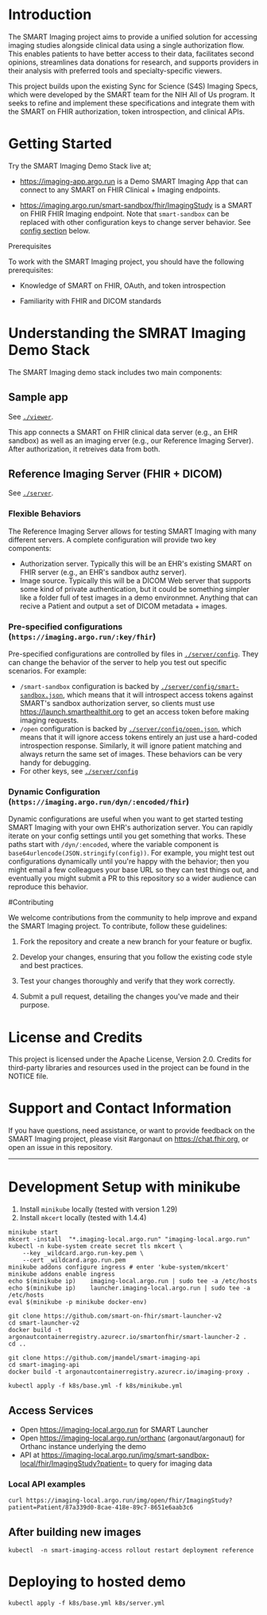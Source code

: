 # Introduction

The SMART Imaging project aims to provide a unified solution for accessing imaging studies alongside clinical data using a single authorization flow. This enables patients to have better access to their data, facilitates second opinions, streamlines data donations for research, and supports providers in their analysis with preferred tools and specialty-specific viewers.

This project builds upon the existing Sync for Science (S4S) Imaging Specs, which were developed by the SMART team for the NIH All of Us program. It seeks to refine and implement these specifications and integrate them with the SMART on FHIR authorization, token introspection, and clinical APIs.

# Getting Started

Try the SMART Imaging Demo Stack live at;

* https://imaging-app.argo.run is a Demo SMART Imaging App that can connect to any SMART on FHIR Clinical + Imaging endpoints.

* https://imaging.argo.run/smart-sandbox/fhir/ImagingStudy is a SMART on FHIR FHIR Imaging endpoint. Note that `smart-sandbox` can be replaced with other configuration keys to change server behavior. See <a href="#config">config section</a> below.

Prerequisites

To work with the SMART Imaging project, you should have the following prerequisites:

* Knowledge of SMART on FHIR, OAuth, and token introspection

* Familiarity with FHIR and DICOM standards 

 

 

# Understanding the SMRAT Imaging Demo Stack

The SMART Imaging demo stack includes two main components:

## Sample app

See [`./viewer`](./viewer).

This app connects a SMART on FHIR clinical data server (e.g., an EHR sandbox) as well as an imaging erver (e.g., our Reference Imaging Server). After authorization, it retreives data from both. 


<a id="config"></a>
## Reference Imaging Server (FHIR + DICOM)

See [`./server`](./server).

### Flexible Behaviors

The Reference Imaging Server allows for testing SMART Imaging with many different servers. A complete configuration will provide two key components:

* Authorization server. Typically this will be an EHR's existing SMART on FHIR server (e.g., an EHR's sandbox authz server).
* Image source. Typically this will be a DICOM Web server that supports some kind of private authentication, but it could be something simpler like a folder full of test images in a demo environmnet. Anything that can recive a Patient and output a set of DICOM metadata + images.

### Pre-specified configurations (`https://imaging.argo.run/:key/fhir`) 

Pre-specified configurations are controlled by files in [`./server/config`](./server/config). They can change the behavior of the server to help you test out specific scenarios. For example:

  * `/smart-sandbox` configuration is backed by [`./server/config/smart-sandbox.json`](./server/config/smart-sandbox.json), which means that it will introspect access tokens against SMART's sandbox authorization server, so clients must use https://launch.smarthealthit.org to get an access token before making imaging requests.
  * `/open` configuration is backed by [`./server/config/open.json`](./server/config/open.json), which means that it will ignore access tokens entirely an just use a hard-coded introspection response. Similarly, it will ignore patient matching and always return the same set of images. These behaviors can be very handy for debugging.
  * For other keys, see [`./server/config`](./server/config)

### Dynamic Configuration (`https://imaging.argo.run/dyn/:encoded/fhir`) 

Dynamic configurations are useful when you want to get started testing SMART Imaging with your own EHR's authorization server. You can rapidly iterate on your config settings until you get something that works. These paths start with  `/dyn/:encoded`, where the variable component is `base64urlencode(JSON.stringify(config))`. For example, you might test out configurations dynamically until you're happy with the behavior; then you might email a few colleagues your base URL so they can test things out, and eventually you might submit a PR to this repository so a wider audience can reproduce this behavior.

#Contributing

We welcome contributions from the community to help improve and expand the SMART Imaging project. To contribute, follow these guidelines:

1. Fork the repository and create a new branch for your feature or bugfix.

2. Develop your changes, ensuring that you follow the existing code style and best practices.

3. Test your changes thoroughly and verify that they work correctly.

4. Submit a pull request, detailing the changes you've made and their purpose.

# License and Credits

This project is licensed under the Apache License, Version 2.0. Credits for third-party libraries and resources used in the project can be found in the NOTICE file.


# Support and Contact Information

If you have questions, need assistance, or want to provide feedback on the SMART Imaging project, please visit #argonaut on https://chat.fhir.org, or open an issue in this repository.

---
  
# Development Setup with minikube

1. Install `minikube` locally (tested with version 1.29)
2. Install `mkcert` locally (tested with 1.4.4)

```
minikube start
mkcert -install  "*.imaging-local.argo.run" "imaging-local.argo.run"
kubectl -n kube-system create secret tls mkcert \
    --key _wildcard.argo.run-key.pem \
    --cert _wildcard.argo.run.pem
minikube addons configure ingress # enter 'kube-system/mkcert'
minikube addons enable ingress
echo $(minikube ip)    imaging-local.argo.run | sudo tee -a /etc/hosts
echo $(minikube ip)    launcher.imaging-local.argo.run | sudo tee -a /etc/hosts
eval $(minikube -p minikube docker-env)

git clone https://github.com/smart-on-fhir/smart-launcher-v2
cd smart-launcher-v2
docker build -t argonautcontainerregistry.azurecr.io/smartonfhir/smart-launcher-2 .
cd ..

git clone https://github.com/jmandel/smart-imaging-api
cd smart-imaging-api
docker build -t argonautcontainerregistry.azurecr.io/imaging-proxy .

kubectl apply -f k8s/base.yml -f k8s/minikube.yml
```


## Access Services

* Open https://imaging-local.argo.run for SMART Launcher
* Open https://imaging-local.argo.run/orthanc (argonaut/argonaut) for Orthanc instance underlying the demo
* API at https://imaging-local.argo.run/img/smart-sandbox-local/fhir/ImagingStudy?patient= to query for imaging data

### Local API examples

```
curl https://imaging-local.argo.run/img/open/fhir/ImagingStudy?patient=Patient/87a339d0-8cae-418e-89c7-8651e6aab3c6
```



## After building new images

```
kubectl  -n smart-imaging-access rollout restart deployment reference
```

# Deploying to hosted demo

```
kubectl apply -f k8s/base.yml k8s/server.yml
```
